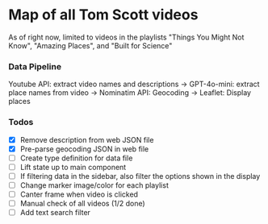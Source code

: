 # Map of all Tom Scott videos

As of right now, limited to videos in the playlists "Things You Might Not Know", "Amazing Places", and "Built for Science"

### Data Pipeline
Youtube API: extract video names and descriptions -> GPT-4o-mini: extract place names from video -> Nominatim API: Geocoding -> Leaflet: Display places

### Todos
 - [x] Remove description from web JSON file
 - [x] Pre-parse geocoding JSON in web file
 - [ ] Create type definition for data file
 - [ ] Lift state up to main component
 - [ ] If filtering data in the sidebar, also filter the options shown in the display
 - [ ] Change marker image/color for each playlist
 - [ ] Canter frame when video is clicked
 - [ ] Manual check of all videos (1/2 done)
 - [ ] Add text search filter
